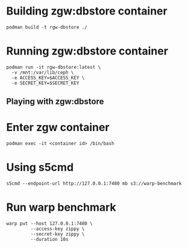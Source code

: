 # Building zgw:dbstore container

```
podman build -t rgw-dbstore ./
```

# Running zgw:dbstore container
```
podman run -it rgw-dbstore:latest \
  -v /mnt:/var/lib/ceph \
  -e ACCESS_KEY=$ACCESS_KEY \
  -e SECRET_KEY=$SECRET_KEY
```

## Playing with zgw:dbstore

# Enter zgw container

```
podman exec -it <container id> /bin/bash
```

# Using s5cmd
```
s5cmd --endpoint-url http://127.0.0.1:7480 mb s3://warp-benchmark
```

# Run warp benchmark
```
warp put --host 127.0.0.1:7480 \
         --access-key zippy \
         --secret-key zippy \
         --duration 10s
```
